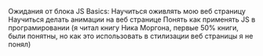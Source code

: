 Ожидания от блока JS Basics:
Научиться оживлять мою веб страницу
Научиться делать анимации на веб странице
Понять как применять JS в програмировании (я читал книгу Ника Моргона, первые 50% книги, были понятны, но как это использовать в стилизации веб страницы я не понял)
